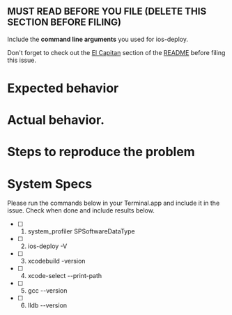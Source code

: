 ## MUST READ BEFORE YOU FILE (DELETE THIS SECTION BEFORE FILING)

Include the **command line arguments** you used for ios-deploy.

Don't forget to check out the [El Capitan](https://github.com/phonegap/ios-deploy/blob/master/README.md#os-x-1011-el-capitan) section of the [README](https://github.com/phonegap/ios-deploy/blob/master/README.md) before filing this issue.

# Expected behavior


# Actual behavior.


# Steps to reproduce the problem


# System Specs

Please run the commands below in your Terminal.app and include it in the issue. Check when done and include results below.

- [ ] 1. system_profiler SPSoftwareDataType
- [ ] 2. ios-deploy -V
- [ ] 3. xcodebuild -version
- [ ] 4. xcode-select --print-path
- [ ] 5. gcc --version
- [ ] 6. lldb --version



